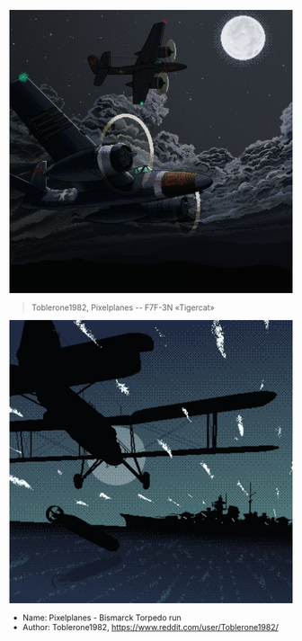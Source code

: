 ![](https://github.com/narke/PixelArtCollection/blob/master/T/Pixelplanes_F7F-3N_tigercat.png)

> Toblerone1982, Pixelplanes -- F7F-3N «Tigercat»

![](https://github.com/narke/PixelArtCollection/blob/master/T/Pixelplanes_-_Bismarck_Torpedo_run.jpg)

- Name: Pixelplanes - Bismarck Torpedo run
- Author: Toblerone1982, https://www.reddit.com/user/Toblerone1982/
